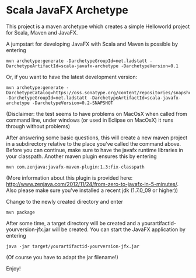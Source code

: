 Scala JavaFX Archetype 
======================

This project is a maven archetype which creates a simple Helloworld project for Scala, Maven and JavaFX.

A jumpstart for developing JavaFX with Scala and Maven is possible by entering

	mvn archetype:generate -DarchetypeGroupId=net.ladstatt -DarchetypeArtifactId=scala-javafx-archetype -DarchetypeVersion=0.1

Or, if you want to have the latest development version:

	mvn archetype:generate -DarchetypeCatalog=https://oss.sonatype.org/content/repositories/snapshots -DarchetypeGroupId=net.ladstatt -DarchetypeArtifactId=scala-javafx-archetype -DarchetypeVersion=0.2-SNAPSHOT

(Disclaimer: the test seems to have problems on MacOsX when called from command line, under windows (or used in Eclipse on MacOsX) 
it runs through without problems)

After answering some basic questions, this will create a new maven project in a subdirectory relative to the place you've called the 
command above. Before you can continue, make sure to have the javafx runtime libraries in your classpath. Another maven plugin ensures 
this by entering

	mvn com.zenjava:javafx-maven-plugin:1.3:fix-classpath

(More information about this plugin is provided here: http://www.zenjava.com/2012/11/24/from-zero-to-javafx-in-5-minutes/. Also please
make sure you've installed a recent jdk (1.7.0_09 or higher))

Change to the newly created directory and enter

	mvn package

After some time, a target directory will be created and a yourartifactid-yourversion-jfx.jar will be created. You can start the JavaFX application by
entering 

	java -jar target/yourartifactid-yourversion-jfx.jar

(Of course you have to adapt the jar filename!)

Enjoy!
